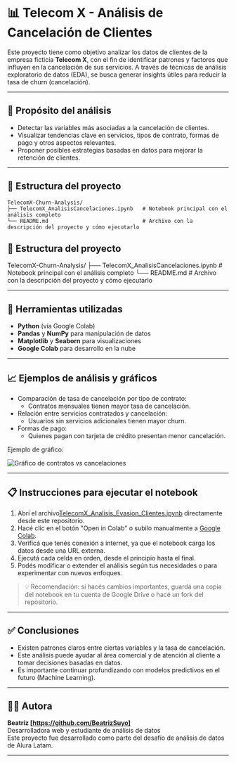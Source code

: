 
# 📊 Telecom X - Análisis de Cancelación de Clientes

Este proyecto tiene como objetivo analizar los datos de clientes de la empresa ficticia **Telecom X**, con el fin de identificar patrones y factores que influyen en la cancelación de sus servicios. A través de técnicas de análisis exploratorio de datos (EDA), se busca generar insights útiles para reducir la tasa de churn (cancelación).

---

## 🧠 Propósito del análisis

- Detectar las variables más asociadas a la cancelación de clientes.
- Visualizar tendencias clave en servicios, tipos de contrato, formas de pago y otros aspectos relevantes.
- Proponer posibles estrategias basadas en datos para mejorar la retención de clientes.

---
## 📁 Estructura del proyecto

```
TelecomX-Churn-Analysis/
├── TelecomX_AnalisisCancelaciones.ipynb   # Notebook principal con el análisis completo  
└── README.md                              # Archivo con la descripción del proyecto y cómo ejecutarlo
```

## 📁 Estructura del proyecto
TelecomX-Churn-Analysis/
├── TelecomX_AnalisisCancelaciones.ipynb   # Notebook principal con el análisis completo
└── README.md                              # Archivo con la descripción del proyecto y cómo ejecutarlo


---

## 📌 Herramientas utilizadas

- **Python** (vía Google Colab)
- **Pandas** y **NumPy** para manipulación de datos
- **Matplotlib** y **Seaborn** para visualizaciones
- **Google Colab** para desarrollo en la nube

---

## 📈 Ejemplos de análisis y gráficos

- Comparación de tasa de cancelación por tipo de contrato:
  - Contratos mensuales tienen mayor tasa de cancelación.
- Relación entre servicios contratados y cancelación:
  - Usuarios sin servicios adicionales tienen mayor churn.
- Formas de pago:
  - Quienes pagan con tarjeta de crédito presentan menor cancelación.

Ejemplo de gráfico:

![Gráfico de contratos vs cancelaciones](inserta_aquí_la_URL_si_subes_imágenes)

---
## 📋 Instrucciones para ejecutar el notebook
1. Abrí el archivo[TelecomX_Analisis_Evasion_Clientes.ipynb](TelecomX_Analisis_Evasion_Clientes.ipynb) directamente desde este repositorio.
2. Hacé clic en el botón "Open in Colab" o subilo manualmente a [Google Colab](https://colab.research.google.com/).
3. Verificá que tenés conexión a internet, ya que el notebook carga los datos desde una URL externa.
4. Ejecutá cada celda en orden, desde el principio hasta el final.
5. Podés modificar o extender el análisis según tus necesidades o para experimentar con nuevos enfoques.

> 💡 Recomendación: si hacés cambios importantes, guardá una copia del notebook en tu cuenta de Google Drive o hacé un fork del repositorio.

---

## ✅ Conclusiones

- Existen patrones claros entre ciertas variables y la tasa de cancelación.
- Este análisis puede ayudar al área comercial y de atención al cliente a tomar decisiones basadas en datos.
- Es importante continuar profundizando con modelos predictivos en el futuro (Machine Learning).

---

## 👩‍💻 Autora

**Beatriz [https://github.com/BeatrizSuyo]**  
Desarrolladora web y estudiante de análisis de datos  
Este proyecto fue desarrollado como parte del desafío de análisis de datos de Alura Latam.

---

